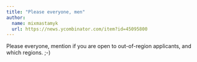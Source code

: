 ```yaml
---
title: "Please everyone, men"
author:
  name: mixmastamyk
  url: https://news.ycombinator.com/item?id=45095800
---
```

Please everyone, mention if you are open to out-of-region applicants, and which regions.  ;-)
<JobApplication />
